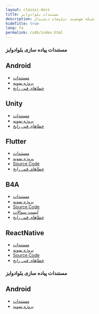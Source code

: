 ```yaml
---
layout: classic-docs
title: مستندات یلوادوایز 
description: شبکه هوشمند تبلیغات دیجیتال
hideTitle: true
lang: fa
permalink: /sdk/index.html
---
```


<h3>مستندات پیاده سازی یلوادوایز</h3>

<div class="row home-card-group" markdown="0">
  <div class="col-12 col-sm-6">
    <div class="home-card">
      <h2>Android</h2>
      <ul>
        <li><a href="{{ site.baseurl }}/plus-sdk/android/main">مستندات</a></li>
        <li><a href="https://github.com/irancell/YelloadwiseSDK-AndroidSample">پروژه نمونه</a></li>
        <li><a href="/faq/plus-sdk/android/">خطاهای فنی رایج</a></li>
      </ul>
    </div>
  </div>

  <div class="col-12 col-sm-6">
    <div class="home-card">
      <h2>Unity</h2>
      <ul>
        <li><a href="{{ site.baseurl }}/plus-sdk/unity/main">مستندات</a></li>
        <li><a href="https://github.com/irancell/YelloadwiseSDK-UnitySample">پروژه نمونه</a></li>
        <li><a href="/faq/plus-sdk/unity/">خطاهای فنی رایج</a></li>
      </ul>
    </div>
  </div>

  <div class="col-12 col-sm-6">
    <div class="home-card">
      <h2>Flutter</h2>
      <ul>
        <li><a href="{{ site.baseurl }}/plus-sdk/flutter/main">مستندات</a></li>
        <li><a href="https://github.com/irancell/YelloadwiseSDK-FlutterSample">پروژه نمونه</a></li>
        <li><a href="https://github.com/irancell/YelloadwiseSDK-FlutterPlugin">Source Code</a></li>
        <li><a href="/faq/plus-sdk/flutter/">خطاهای فنی رایج</a></li>
      </ul>
    </div>
  </div>

  <div class="col-12 col-sm-6">
    <div class="home-card">
      <h2>B4A</h2>
      <ul>
        <li><a href="{{ site.baseurl }}/plus-sdk/b4a/main">مستندات</a></li>
        <li><a href="https://github.com/irancell/YelloadwiseSDK-B4ASample">پروژه نمونه</a></li>
        <li><a href="https://github.com/irancell/YelloadwiseSDK-B4APlugin">Source Code</a></li>
        <li><a href="https://github.com/irancell/YelloadwiseSDK-B4APlugin/issues">لیست سوالات</a></li>
        <li><a href="/faq/plus-sdk/b4a/">خطاهای فنی رایج</a></li>
      </ul>
    </div>
  </div>

  <div class="col-12 col-sm-6">
    <div class="home-card">
      <h2>ReactNative</h2>
      <ul>
        <li><a href="{{ site.baseurl }}/plus-sdk/reactnative/main">مستندات</a></li>
        <li><a href="https://github.com/irancell/YelloadwiseSDK-ReactNativeSample">پروژه نمونه</a></li>
        <li><a href="https://github.com/irancell/YelloadwiseSDK-ReactNativePlugin">Source Code</a></li>
        <li><a href="/faq/plus-sdk/reactnative/">خطاهای فنی رایج</a></li>
      </ul>
    </div>
  </div>
  
</div>

<h3>مستندات پیاده سازی یلوادوایز</h3>

<div class="row home-card-group" markdown="0">
  <div class="col-12 col-sm-6">
    <div class="home-card">
      <h2>Android</h2>
      <ul>
        <li><a href="{{ site.baseurl }}/yelloadwise-core/android/main">مستندات</a></li>
        <li><a href="https://github.com/irancell/Yelloadwise.SDK-AndroidSample">پروژه نمونه</a></li>
      </ul>
    </div>
  </div>
